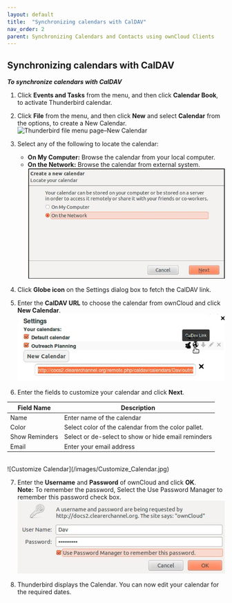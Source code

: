 ```yaml
---
layout: default
title:  "Synchronizing calendars with CalDAV"
nav_order: 2
parent: Synchronizing Calendars and Contacts using ownCloud Clients
---
```


## Synchronizing calendars with CalDAV

***To synchronize calendars with CalDAV***
1.	Click **Events and Tasks** from the menu, and then click **Calendar Book**, to activate Thunderbird calendar.
2.	Click **File** from the menu, and then click **New** and select **Calendar** from the options, to create a New Calendar.<br>
	![Thunderbird file menu page–New Calendar](/images/Thunderbird-file-menu-page–New-Calendar.jpg)
	
3.	Select any of the following to locate the calendar:
	- **On My Computer:** Browse the calendar from your local computer.
	- **On the Network:** Browse the calendar from external system.<br>
	![Locate your calendar](/images/Locate_your_calendar.jpg)
	
4.	Click **Globe icon** on the Settings dialog box to fetch the CalDAV link.
5.	Enter the **CalDAV URL** to choose the calendar from ownCloud and click **New Calendar**.<br>
	![Choose Calendar](/images/Choose_Calendar.jpg)

6.	Enter the fields to customize your calendar and click **Next**.

|Field Name|Description|
|---	|---	|
|Name|Enter name of the calendar|
|Color|Select color of the calendar from the color pallet.|
|Show Reminders|Select or de-select to show or hide email reminders |
|Email|Enter your email address|

<br>
![Customize Calendar](/images/Customize_Calendar.jpg)

7.	Enter the **Username** and **Password** of ownCloud and click **OK**.<br>
	**Note:** To remember the password, Select the Use Password Manager to remember this password check box.<br>
	![Login credentials to access ownCloud calendar](/images/Login_credentials_to_access_ownCloud_calendar.jpg)
	
8.	Thunderbird displays the Calendar. You can now edit your calendar for the required dates.



